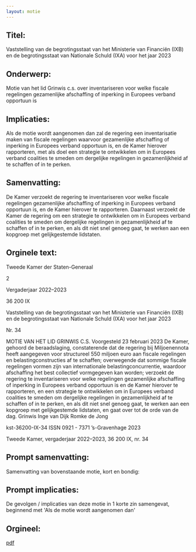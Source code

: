 ```yaml
---
layout: motie
---
```

## Titel:
Vaststelling van de begrotingsstaat van het Ministerie van Financiën (IXB) en de begrotingsstaat van Nationale Schuld (IXA) voor het jaar 2023
## Onderwerp:
Motie van het lid Grinwis c.s. over inventariseren voor welke fiscale regelingen gezamenlijke afschaffing of inperking in Europees verband opportuun is
## Implicaties:

Als de motie wordt aangenomen dan zal de regering een inventarisatie maken van fiscale regelingen waarvoor gezamenlijke afschaffing of inperking in Europees verband opportuun is, en de Kamer hierover rapporteren, met als doel een strategie te ontwikkelen om in Europees verband coalities te smeden om dergelijke regelingen in gezamenlijkheid af te schaffen of in te perken.
## Samenvatting:

De Kamer verzoekt de regering te inventariseren voor welke fiscale regelingen gezamenlijke afschaffing of inperking in Europees verband opportuun is, en de Kamer hierover te rapporteren. Daarnaast verzoekt de Kamer de regering om een strategie te ontwikkelen om in Europees verband coalities te smeden om dergelijke regelingen in gezamenlijkheid af te schaffen of in te perken, en als dit niet snel genoeg gaat, te werken aan een kopgroep met gelijkgestemde lidstaten.
## Orginele text:


Tweede Kamer der Staten-Generaal

2

Vergaderjaar 2022–2023

36 200 IX

Vaststelling van de begrotingsstaat van het
Ministerie van Financiën (IXB) en de
begrotingsstaat van Nationale Schuld (IXA) voor
het jaar 2023

Nr. 34

MOTIE VAN HET LID GRINWIS C.S.
Voorgesteld 23 februari 2023
De Kamer,
gehoord de beraadslaging,
constaterende dat de regering bij Miljoenennota heeft aangegeven voor
structureel 550 miljoen euro aan fiscale regelingen en belastingconstructies af te schaffen;
overwegende dat sommige fiscale regelingen vormen zijn van internationale belastingconcurrentie, waardoor afschaffing het best collectief
vormgegeven kan worden;
verzoekt de regering te inventariseren voor welke regelingen gezamenlijke
afschaffing of inperking in Europees verband opportuun is en de Kamer
hierover te rapporteren, en een strategie te ontwikkelen om in Europees
verband coalities te smeden om dergelijke regelingen in gezamenlijkheid
af te schaffen of in te perken, en als dit niet snel genoeg gaat, te werken
aan een kopgroep met gelijkgestemde lidstaten,
en gaat over tot de orde van de dag.
Grinwis
Inge van Dijk
Romke de Jong

kst-36200-IX-34
ISSN 0921 - 7371
’s-Gravenhage 2023

Tweede Kamer, vergaderjaar 2022–2023, 36 200 IX, nr. 34


## Prompt samenvatting:
Samenvatting van bovenstaande motie, kort en bondig:


## Prompt implicaties:
De gevolgen / implicaties van deze motie in 1 korte zin samengevat, beginnend met 'Als de motie wordt aangenomen dan' 

## Orgineel:
[pdf](https://gegevensmagazijn.tweedekamer.nl/OData/v4/2.0/Document(e16792a4-88b0-4b20-a9d3-a0f449e9cc20)/resource)
